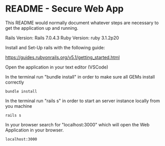# README - Secure Web App

This README would normally document whatever steps are necessary to get the
application up and running.

Rails Version: Rails 7.0.4.3
Ruby Version: ruby 3.1.2p20

Install and Set-Up rails with the following guide:

https://guides.rubyonrails.org/v5.1/getting_started.html

Open the application in your text editor (VSCode)

In the terminal run "bundle install" in order to make sure all GEMs install correctly
```
bundle install
```

In the terminal run "rails s" in order to start an server instance locally from you machine
```
rails s
```
In your browser search for "localhost:3000" which will open the Web Application in your browser.
```
localhost:3000
```